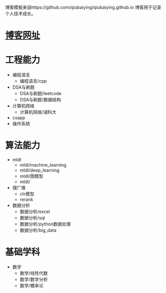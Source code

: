 博客模板来自https://github.com/qiubaiying/qiubaiying.github.io
博客用于记录个人技术成长。
# [博客网址](https://learninghome3344.github.io/)

# 工程能力
- 编程语言
  - 编程语言/cpp
- DSA与刷题
  - DSA与刷题/leetcode
  - DSA与刷题/数据结构
- 计算机网络
  - 计算机网络/湖科大 
- csapp
- 操作系统

# 算法能力
- mldl
  - mldl/machine_learning
  - mldl/deep_learning
  - mldl/图模型
  - mldl/
- 搜广推
  - ctr模型
  - rerank
- 数据分析
  - 数据分析/excel
  - 数据分析/sql
  - 数据分析/python数据处理
  - 数据分析/big_data

# 基础学科
- 数学
  - 数学/线性代数
  - 数学/数学分析
  - 数学/概率论

